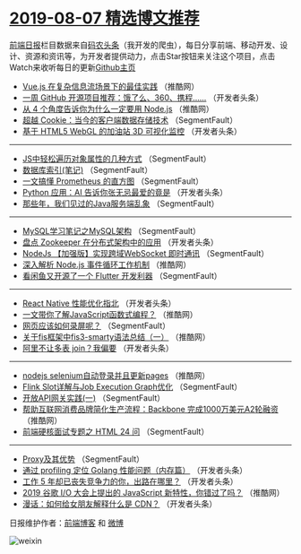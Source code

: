 # [2019-08-07 精选博文推荐](http://hao.caibaojian.com/date/2019/08/07)

[前端日报](http://caibaojian.com/c/news)栏目数据来自[码农头条](http://hao.caibaojian.com/)（我开发的爬虫），每日分享前端、移动开发、设计、资源和资讯等，为开发者提供动力，点击Star按钮来关注这个项目，点击Watch来收听每日的更新[Github主页](https://github.com/kujian/frontendDaily)
* [Vue.js 在复杂信息流场景下的最佳实践](http://hao.caibaojian.com/120702.html) （推酷网）
* [一周 GitHub 开源项目推荐：饿了么、360、携程……](http://hao.caibaojian.com/120647.html) （开发者头条）
* [从 4 个角度告诉你为什么一定要用 Node.js](http://hao.caibaojian.com/120692.html) （推酷网）
* [超越 Cookie：当今的客户端数据存储技术](http://hao.caibaojian.com/120608.html) （SegmentFault）
* [基于 HTML5 WebGL 的加油站 3D 可视化监控](http://hao.caibaojian.com/120657.html) （开发者头条）

***
* [JS中轻松遍历对象属性的几种方式](http://hao.caibaojian.com/120604.html) （SegmentFault）
* [数据库索引(笔记)](http://hao.caibaojian.com/120605.html) （SegmentFault）
* [一文搞懂 Prometheus 的直方图](http://hao.caibaojian.com/120616.html) （SegmentFault）
* [Python 应用：AI 告诉你张无忌最爱的竟是](http://hao.caibaojian.com/120670.html) （开发者头条）
* [那些年，我们见过的Java服务端乱象](http://hao.caibaojian.com/120606.html) （SegmentFault）

***
* [MySQL学习笔记之MySQL架构](http://hao.caibaojian.com/120617.html) （SegmentFault）
* [盘点 Zookeeper 在分布式架构中的应用](http://hao.caibaojian.com/120672.html) （开发者头条）
* [NodeJs 【加强版】实现跨域WebSocket 即时通讯](http://hao.caibaojian.com/120607.html) （SegmentFault）
* [深入解析 Node.js 事件循环工作机制](http://hao.caibaojian.com/120694.html) （推酷网）
* [看闲鱼又开源了一个 Flutter 开发利器](http://hao.caibaojian.com/120619.html) （SegmentFault）

***
* [React Native 性能优化指北](http://hao.caibaojian.com/120674.html) （开发者头条）
* [一文带你了解JavaScript函数式编程？](http://hao.caibaojian.com/120696.html) （推酷网）
* [网页应该如何录屏呢？](http://hao.caibaojian.com/120609.html) （SegmentFault）
* [关于fis框架中fis3-smarty语法总结（一）](http://hao.caibaojian.com/120683.html) （推酷网）
* [阿里不让多表 join？我偏要](http://hao.caibaojian.com/120640.html) （开发者头条）

***
* [nodejs selenium自动登录并且更新pages](http://hao.caibaojian.com/120684.html) （推酷网）
* [Flink Slot详解与Job Execution Graph优化](http://hao.caibaojian.com/120611.html) （SegmentFault）
* [开放API网关实践(一)](http://hao.caibaojian.com/120612.html) （SegmentFault）
* [帮助互联网消费品牌简化生产流程：Backbone 完成1000万美元A2轮融资](http://hao.caibaojian.com/120686.html) （推酷网）
* [前端硬核面试专题之 HTML 24 问](http://hao.caibaojian.com/120602.html) （SegmentFault）

***
* [Proxy及其优势](http://hao.caibaojian.com/120613.html) （SegmentFault）
* [通过 profiling 定位 Golang 性能问题（内存篇）](http://hao.caibaojian.com/120669.html) （开发者头条）
* [工作 5 年却已丧失竞争力的你，出路在哪里？](http://hao.caibaojian.com/120628.html) （开发者头条）
* [2019 谷歌 I/O 大会上提出的 JavaScript 新特性，你错过了吗？](http://hao.caibaojian.com/120691.html) （推酷网）
* [漫话：如何给女朋友解释什么是 CDN？](http://hao.caibaojian.com/120632.html) （开发者头条）

日报维护作者：[前端博客](http://caibaojian.com/) 和 [微博](http://caibaojian.com/go/weibo)

![weixin](https://user-images.githubusercontent.com/3055447/38468989-651132ac-3b80-11e8-8e6b-15122322a9d7.png)